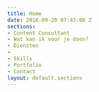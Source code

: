 ```yaml
---
title: Home
date: 2016-09-20 07:43:00 Z
sections:
- Content Consultant
- Wat kan ik voor je doen?
- Diensten
- 
- Skills
- Portfolio
- Contact
layout: default.sections
---
```



